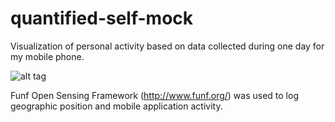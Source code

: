 quantified-self-mock
====================

Visualization of personal activity based on data collected during one day for my mobile phone.  

![alt tag](https://raw.github.com/mrastan/quantified-self-mock/master/public/images/qs-preview01.png)

Funf Open Sensing Framework (http://www.funf.org/) was used to log geographic position and mobile application activity.
